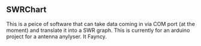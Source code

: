 SWRChart
------
This is a peice of software that can take data coming in via COM port (at the moment) and translate it into a SWR graph.
This is currently for an arduino project for a antenna anylyser. It Fayncy.
